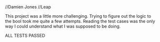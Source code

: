 //Damien Jones
//Leap

This project was a little more challenging. Trying to figure out the logic to the bool took me quite a few attempts. Reading the test cases was the only way I could understand what I was supposed to be doing.

ALL TESTS PASSED
